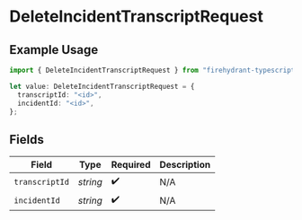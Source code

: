 # DeleteIncidentTranscriptRequest

## Example Usage

```typescript
import { DeleteIncidentTranscriptRequest } from "firehydrant-typescript-sdk/models/operations";

let value: DeleteIncidentTranscriptRequest = {
  transcriptId: "<id>",
  incidentId: "<id>",
};
```

## Fields

| Field              | Type               | Required           | Description        |
| ------------------ | ------------------ | ------------------ | ------------------ |
| `transcriptId`     | *string*           | :heavy_check_mark: | N/A                |
| `incidentId`       | *string*           | :heavy_check_mark: | N/A                |